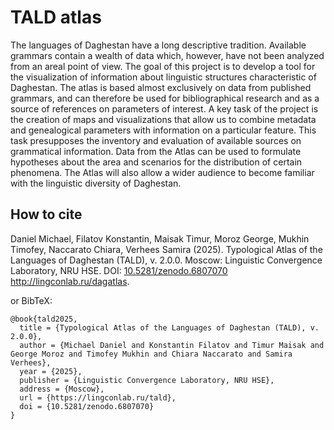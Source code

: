 # TALD atlas

The languages of Daghestan have a long descriptive tradition. Available grammars contain a wealth of data which, however, have not been analyzed from an areal point of view. The goal of this project is to develop a tool for the visualization of information about linguistic structures characteristic of Daghestan. The atlas is based almost exclusively on data from published grammars, and can therefore be used for bibliographical research and as a source of references on parameters of interest. A key task of the project is the creation of maps and visualizations that allow us to combine metadata and genealogical parameters with information on a particular feature. This task presupposes the inventory and evaluation of available sources on grammatical information. Data from the Atlas can be used to formulate hypotheses about the area and scenarios for the distribution of certain phenomena. The Atlas will also allow a wider audience to become familiar with the linguistic diversity of Daghestan.

## How to cite

Daniel Michael, Filatov Konstantin, Maisak Timur, Moroz George, Mukhin Timofey, Naccarato Chiara, Verhees Samira (2025). Typological Atlas of the Languages of Daghestan (TALD), v. 2.0.0. Moscow: Linguistic Convergence Laboratory, NRU HSE. DOI: [10.5281/zenodo.6807070](https://doi.org/10.5281/zenodo.6807070) http://lingconlab.ru/dagatlas.

or BibTeX:

```
@book{tald2025,
  title = {Typological Atlas of the Languages of Daghestan (TALD), v. 2.0.0},
  author = {Michael Daniel and Konstantin Filatov and Timur Maisak and George Moroz and Timofey Mukhin and Chiara Naccarato and Samira Verhees},
  year = {2025},
  publisher = {Linguistic Convergence Laboratory, NRU HSE},
  address = {Moscow},
  url = {https://lingconlab.ru/tald},
  doi = {10.5281/zenodo.6807070}
}
```
